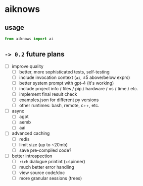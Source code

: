 # aiknows

## usage

```python
from aiknows import ai
```

## `-> 0.2` future plans

- [ ] improve quality
  - [ ] better, more sophisticated tests, self-testing
  - [ ] include invocation context (`ai`, ±5 above/below exprs)
  - [ ] better system prompt with gpt-4 (it's working)
  - [ ] include project info / files / pip / hardware / os / time / etc.
  - [ ] implement final result check
  - [ ] examples.json for different py versions
  - [ ] other runtimes: bash, remote, c++, etc.
- [ ] async
  - [ ] agpt
  - [ ] aemb
  - [ ] aai
- [ ] advanced caching
  - [ ] redis
  - [ ] limit size (up to ~20mb)
  - [ ] save pre-compiled code?
- [ ] better introspection
  - [ ] `rich` dialogue printint (+spinner)
  - [ ] much better error handling
  - [ ] view source code/doc
  - [ ] more granular sessions (trees)
